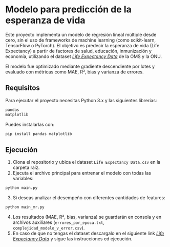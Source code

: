 # Modelo para predicción de la esperanza de vida

Este proyecto implementa un modelo de regresión lineal múltiple desde cero, sin el uso de frameworks de machine learning (como scikit-learn, TensorFlow o PyTorch). El objetivo es predecir la esperanza de vida (Life Expectancy) a partir de factores de salud, educación, inmunización y economía, utilizando el dataset [*Life Expectancy Data*](https://www.kaggle.com/datasets/kumarajarshi/life-expectancy-who/code) de la OMS y la ONU.

El modelo fue optimizado mediante gradiente descendiente por lotes y evaluado con métricas como MAE, R², bias y varianza de errores.

## Requisitos

Para ejecutar el proyecto necesitas Python 3.x y las siguientes librerías:

```bash
pandas
matplotlib
```

Puedes instalarlas con:

```bash
pip install pandas matplotlib
```

## Ejecución

1. Clona el repositorio y ubica el dataset `Life Expectancy Data.csv` en la carpeta raíz.
2. Ejecuta el archivo principal para entrenar el modelo con todas las variables:

```bash
python main.py
```

3. Si deseas analizar el desempeño con diferentes cantidades de features:

```bash
python main_mr.py
```

4. Los resultados (MAE, R², bias, varianza) se guardarán en consola y en archivos auxiliares (`errores_por_epoca.txt`, `complejidad_modelo_v_error.csv`).
5. En caso de que no tengas el dataset descargalo en el siguiente link [*Life Expectancy Data*](https://www.kaggle.com/datasets/kumarajarshi/life-expectancy-who/code) y sigue las instrucciones ed ejecución.
